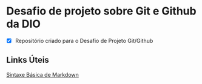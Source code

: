 # Desafio de projeto sobre Git e Github da DIO

 - [x] Repositório criado para o Desafio de Projeto Git/Github

## Links Úteis
[Sintaxe Básica de Markdown](www.markdownguide.org/basic-syntax/)
